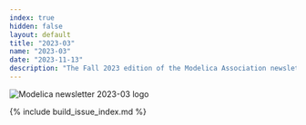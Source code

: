 ```yaml
---
index: true
hidden: false
layout: default
title: "2023-03"
name: "2023-03"
date: "2023-11-13"
description: "The Fall 2023 edition of the Modelica Association newsletter"
---
```


![Modelica newsletter 2023-03 logo](Modelica.svg)

{% include build_issue_index.md %}
